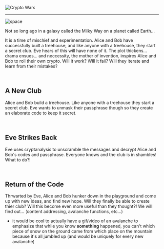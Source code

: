 ![Crypto Wars](https://fontmeme.com/temporary/b761cf564858012045e0e999012d87d7.png)

<hr>

![space](https://upload.wikimedia.org/wikipedia/commons/thumb/0/09/Location_of_Earth_%281x9-English_Annot-small%29.png/400px-Location_of_Earth_%281x9-English_Annot-small%29.png)

Not so long ago in a galaxy called the Milky Way on a planet called Earth...

It is a time of mischief and experimentation. Alice and Bob have successfully built a treehouse, and like anyone with a treehouse, they start a secret club. Eve hears of this will have none of it. The plot thickens... drama ensues... and neccessity, the mother of invention, inspires Alice and Bob to roll their own crypto. Will it work? Will it fail? Will they iterate and learn from their mistakes? 

<br>

## A New Club
Alice and Bob build a treehouse. Like anyone with a treehouse they start a secret club. Eve wants to unmask their passphrase though so they create an elaborate code to keep it secret.

<br>

## Eve Strikes Back
Eve uses cryptanalysis to unscramble the messages and decrypt Alice and Bob's codes and passphrase. Everyone knows and the club is in shambles! What to do?!

<br>

## Return of the Code
Thrwarted by Eve, Alice and Bob hunker down in the playground and come up with new ideas, and find new hope. Will they finally be able to create thier club? Will this become even more useful than they thought?! We will find out... (content addressing, avalanche functions, etc...)
- it would be cool to actually have a gif/video of an avalanche to emphasize that while you know **something** happened, you can't which piece of snow on the ground came from which place on the mountain because it's all jumbled up (and would be uniquely for every new avalanche)

<br>
